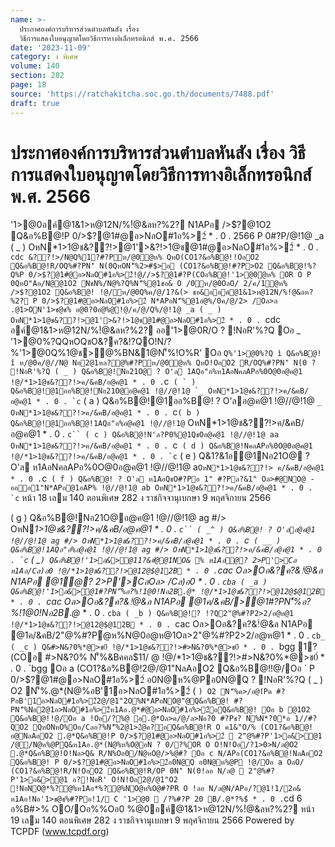 ```yaml
---
name: >-
  ประกาศองค์การบริหารส่วนตำบลหันสัง เรื่อง
  วิธีการแสดงใบอนุญาตโดยวิธีการทางอิเล็กทรอนิกส์ พ.ศ. 2566
date: '2023-11-09'
category: ง พิเศษ
volume: 140
section: 282
page: 18
source: 'https://ratchakitcha.soc.go.th/documents/7488.pdf'
draft: true
---
```


# ประกาศองค์การบริหารส่วนตำบลหันสัง เรื่อง วิธีการแสดงใบอนุญาตโดยวิธีการทางอิเล็กทรอนิกส์ พ.ศ. 2566

'1>@0อค์@1&1>ห@12N/%!ํ@&ลห?%2? N1APอ />$?@1O2 Q&อ%B@!P 0/>$?@1#@อ>NลO#1อ%>2์ * . 0 . 2566 P 0#?P/@!1@ _a ( _ ) OหN*1>1@ช&??!>@1'>&?!>1@ช@1#@อ>NลO#1อ%>2์ * . 0 . `cdc &??!>/N@Q%1?#?Pห/@0ํ@ห% QหO(CO1?&อ%B@!!OอO2 Q&อ%B@!R/OQ%#?PN'ิ N(0QหON'็%2>#$>อ (CO1?&อ%B@!#?P>O2 Q&อ%B@!%?Q%P 0/>$?@1#@อ>NลO#1อ%>2์!@//>$?@1#?P(COอ%B@!'1>@0ํ@ห% OR O P 0QหO"Aอ/N@@1O2 NชN%/N@%?Q%N'็%@1ชอ& O /0ห/@0OลO/ 2/ค/1ํ@ห% />$?@1O2 Q&อ%B@! !@/ห/@0Q%ค/@/1?&(> ชอ&ออค์@1&1>ห@12N/%!ํ@&ลห?%2? P 0/>$?@1#@อ>NลO#1อ%>2์ N*APอN'็%@1อํ@%/0ค/@/2> /Oล>ล .@1>ON'1>ช@ช% อ@0?0อํ@%@!@/ค/@/Q%/@!1@ _a ( _ ) OหN*1>1@ช&??!>@1'>&?!>1@ช@1#@อ>NลO#1อ%>2์ * . 0 . `cdc อค์@1&1>ห@12N/%!ํ@&ลห?%2? ออ'1>@0R/O ? !NอR'%?Q Oอ _ '1>@0%?QQหOQชO&?ค?&!?QO!N/?%'1>@0Q%1@ช>@%BN&1@N'็%!O%R' Oอ ` Q%'1>@0%?Q ì Q&อ%B@! î ห/@0ค/@//N@ Nอ2@1หล?@%#?Pห/@0ํ@ห% QหO!OอO2 R/OQ%#?PN'ิ N(0 ? !NอR'%?Q ( _ ) Q&อ%B@!Nอ21O@ ? O'ล 1AQอ"อ%ห1AอNคลAPอ%0O@0อ@ค@1 !@/*1>1@ช&??!>ค/&คB/อ@ค@1 * . 0 . `c`` ( ` ) Q&อ%B@!@1ออ%B@!Nอ21O@อ@ค@1 !@//@!1@ `_ OหN*1>1@ช&??!>ค/&คB/อ@ค@1 * . 0 . `c`` ( a ) Q&อ%B@!@1ออ%B@! ? O'ลอ@ค@1 !@//@!1@ `_ OหN*1>1@ช&??!>ค/&คB/อ@ค@1 * . 0 . `c`` ( b ) Q&อ%B@!@1ออ%B@!1AQอ"อ%อ@ค@1 !@//@!1@ `` OหN*1>1@ช&??!>ค/&คB/อ@ค@1 * . 0 . `c`` ( c ) Q&อ%B@!N'ล?P0%@1QชOอ@ค@1 !@//@!1@ aa OหN*1>1@ช&??!>ค/&คB/อ@ค@1 * . 0 . `c`` ( d ) Q&อ%B@!NคลAPอ%0O@0อ@ค@1 !@/*1>1@ช&??!>ค/&คB/อ@ค@1 * . 0 . `c`` ( e ) Q&1?&1อ@1Nอ21O@ ? O'ล ห1AอNคลAPอ%0O@0อ@ค@1 !@//@!1@ a` OหN*1>1@ช&??!> ค/&คB/อ@ค@1 * . 0 . `c`` ( f ) Q&อ%B@! ? O'ล ห1AอQชO#?Pอ 1" #?Pล?&1" Oล>#@NO@ - อออ1"N*APอ@1อAP% !@//@!1@ ab OหN*1>1@ช&??!>ค/&คB/อ@ค@1 * . 0 . `c`` หน้า 18 เลม 140 ตอนพิเศษ 282 ง ราชกิจจานุเบกษา 9 พฤศจิกายน 2566

( g ) Q&อ%B@!Nอ21O@อ@ค@1 !@//@!1@ ag #/> OหN*1>1@ช&??!>ค/&คB/อ@ค@1 * . 0 . `c`` ( _^ ) Q&อ%B@! ? O'ลอ@ค@1 !@//@!1@ ag #/> OหN*1>1@ช&??!>ค/&คB/อ@ค@1 * . 0 . `c`` ( __ ) Q&อ%B@!1AQอ"อ%อ@ค@1 !@//@!1@ ag #/> OหN*1>1@ช&??!>ค/&คB/อ@ค@1 * . 0 . `c`` ( _` ) Q&อ%B@!'1>อ&>@11?&#ํ@@1NO& % ห1Aอํ@? 2>P'>Cล ห1Aอ/Cล)อ0 !@/*1>1@ช&??!>@12@$@12B * . 0 . `cac Oล>Oอ&?ค?&!ํ@&ล N1APอ @1ํ@? 2>P'>CลOล> /Cล)อ0 * . 0 . `cba ( _a ) Q&อ%B@!'1>อ&>@1#?PN'็%อ?%!1@0!Nอ2B.@* !@/*1>1@ช&??!>@12@$@12B * . 0 . `cac Oล>Oอ&?ค?&!ํ@&ล N1APอ @1ค/&คB/>@1#?PN'็%อ?%!1@0!Nอ2B.@* * . 0 . `cba ( _b ) Q&อ%B@!? !?Q2"@%#?P2>2/อ@ห@1 !@/*1>1@ช&??!>@12@$@12B * . 0 . `cac Oล>Oอ&?ค?&!ํ@&ล N1APอ @1ค/&คB/2"@%#?Pํ@ห%N@0อ@ห@1Oล>2"@%#?P2>2/อ@ห@1 * . 0 . `cb_ ( _c ) Q&#>N&?0%*@>ช0์ !@/*1>1@ช&??!>#>N&?0%*@>ช0์ * . 0 . `bgg 1?(COอ #>N&?0% N'็%&Bคคล$11/ @ !@/*1>1@ช&??!>#>N&?0%*@>ช0์ * . 0 . `bgg Oอ a (CO1?&อ%B@!2@/@1"NลAอO2 Q&อ%B@!!@/Oอ ` P 0/>$?@1#@อ>NลO#1อ%>2์ อ0N@ห%@Pอ0N@Q ? !NอR'%?Q ( _ ) O2 N'็%.@*(N@%อB'1์อ>NลO#1อ%>2์ ( ` ) O2 N'็%ค>/อ@1์Pค #?PอB'1์อ>NลO#1อ%>2์2@/@1"2O%N*APอNO@"@Q&อ%B@! #?PN'็%Nอ2@1อ>NลO#1อ%>2์ห1Aอ.@*#@อ>NลO#1อ%>2์อQ&อ%B@! Oอ b @1O2 Q&อ%B@!!@/Oอ a !Oอ/?%@ อ.@*Oล>ค/@/ล>Nอ?0 #?Pช? N%N*?0*อ 1//#?QO2 QหONหO%Oอ/Cลอ?%N'็%2@1>2ํ@ค?อQ&อ%B@!R O ค1&"O/% (CO1?&อ%B@!อ@NลAอO2 .@*Q&อ%B@!P 0/>$?@1#@อ>NลO#1อ%>2์  2"@%#?P'1>อ&>@1 /@/N@ห%@PQ&ห1Aอ.@*(N@%ห%O@อN ? 0/?%OR O O!N!Oอ/?1>0>N/ล@O2 .@*Q&อ%B@!O!Nล>Q& R/N%Oอ0/N@หO@/>%@#? Oอ c N/APอ(CO1?&อ%B@!NลAอO2 Q&อ%B@! P 0/>$?@1#@อ>NลO#1อ%>2์อ0N@Q อ0N@ห%@P !@/Oอ a OลO/ (CO1?&อ%B@!R/N!OอO2 Q&อ%B@!R/OP 0N'ิ N(0!ลอ N/ล@  2"@%#?P'1>อ&>@1 อ?!NอR' O!N!Oอ2@/@1"O2 !NอNO@*%?@%ห1Aอ*%?@%NO@ห%O@#?PR O !ลอ N/ล@N/APอ/?@1!1/2อ& ห1Aอ!Nอ'1>ช@ช%#?Pอ!1/ C '1>@0  /?%#?P 20 B/.@*?%$์ * . 0 . `cd 6 อ%B#>% OO/Oอ%%Oอ0 %@0อค์@1&1>ห@12N/%!ํ@&ลห?%2? หน้า 19 เลม 140 ตอนพิเศษ 282 ง ราชกิจจานุเบกษา 9 พฤศจิกายน 2566 Powered by TCPDF (www.tcpdf.org)

